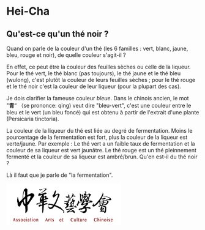 # Hei-Cha

## Qu'est-ce qu'un thé noir ?

Quand on parle de la couleur d'un thé (les 6 familles : vert, blanc, jaune, bleu, rouge et noir), de quelle couleur s'agit-il ?

En effet, ce peut être la couleur des feuilles sèches ou celle de la liqueur. Pour le thé vert, le thé blanc (pas toujours), le thé jaune et le thé bleu (wulong), c'est plutôt la couleur de leurs feuilles sèches ; pour le thé rouge et le thé noir c'est la couleur de leur liqueur (pour la plupart des cas). 

Je dois clarifier la fameuse couleur *bleue*. Dans le chinois ancien, le mot "**青**“ （se prononce: qing) veut dire "bleu-vert", c'est une couleur entre le bleu et le vert (un bleu foncé) qui est obtenu à partir de l'extrait d'une plante (Persicaria tinctoria).

La couleur de la liqueur du thé est liée au degré de fermentation. Moins le pourcentage de la fermentation est fort, plus la couleur de la liqueur est verte/jaune. Par exemple : Le thé vert a un faible taux de fermentation et la couleur de sa liqueur est vert jaunâtre. Le thé rouge est un thé pleinnement fermenté et la couleur de sa liqueur est ambré/brun. Qu'en est-il du thé noir ?

Là il faut que je parle de "la fermentation".

![logo](../logo.webp)
